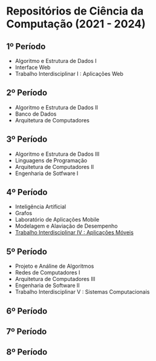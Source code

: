 # Repositórios de Ciência da Computação (2021 - 2024)

## 1º Período 
* Algoritmo e Estrutura de Dados I
* Interface Web
* Trabalho Interdisciplinar I : Aplicações Web

## 2º Período
* Algoritmo e Estrutura de Dados II
* Banco de Dados
* Arquitetura de Computadores

## 3º Período
* Algoritmo e Estrutura de Dados III
* Linguagens de Programação
* Arquitetura de Computadores II
* Engenharia de Sotfware I

## 4º Período
* Inteligência Artificial 
* Grafos
* Laboratório de Aplicações Mobile
* Modelagem e Alaviação de Desempenho
* [Trabalho Interdisciplinar IV : Aplicações Móveis](https://github.com/pedro-prlco/TI4_IniMAOgos)

## 5º Período
* Projeto e Análine de Algoritmos
* Redes de Computadores I
* Arquitetura de Computadores III
* Engenharia de Software II
* Trabalho Interdisciplinar V : Sistemas Computacionais

## 6º Período


## 7º Período


## 8º Período
